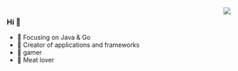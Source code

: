 <img align="right" src="https://github-readme-stats.vercel.app/api?username=yangzhoucyl&show_icons=true&icon_color=CE1D2D&text_color=718096&bg_color=ffffff&hide_title=true" />

### Hi 👋

- :orange_book: Focusing on Java & Go
- :hammer: Creator of applications and frameworks
- :ram: gamer
- :meat_on_bone: Meat lover
